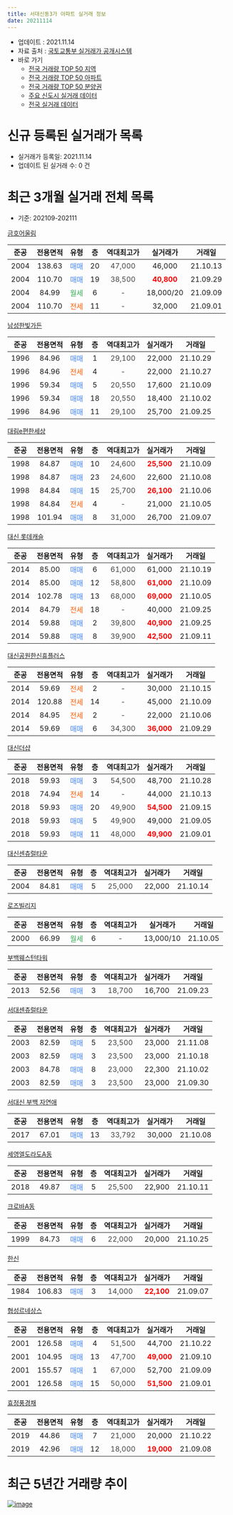 ```yaml
---
title: 서대신동3가 아파트 실거래 정보
date: 20211114
---
```


* 업데이트 : 2021.11.14
* 자료 출처 : [국토교통부 실거래가 공개시스템](http://rt.molit.go.kr)
* 바로 가기
    * [전국 거래량 TOP 50 지역](https://apt-info.github.io/apt-trade-info/tr)
    * [전국 거래량 TOP 50 아파트](https://apt-info.github.io/apt-trade-info/ta)
    * [전국 거래량 TOP 50 분양권](https://apt-info.github.io/apt-trade-info/tb)
    * [주요 신도시 실거래 데이터](https://apt-info.github.io/apt-trade-info/newtown)
    * [전국 실거래 데이터](https://apt-info.github.io/apt-trade-info/all)



<script async src="https://pagead2.googlesyndication.com/pagead/js/adsbygoogle.js"></script>
<!-- 기본광고 -->
<ins class="adsbygoogle"
     style="display:block"
     data-ad-client="ca-pub-1142216861245946"
     data-ad-slot="4805727019"
     data-ad-format="auto"
     data-full-width-responsive="true"></ins>
<script>
     (adsbygoogle = window.adsbygoogle || []).push({});
</script>


# 신규 등록된 실거래가 목록

* 실거래가 등록일: 2021.11.14
* 업데이트 된 실거래 수: 0 건




<script async src="https://pagead2.googlesyndication.com/pagead/js/adsbygoogle.js"></script>
<!-- 기본광고 -->
<ins class="adsbygoogle"
     style="display:block"
     data-ad-client="ca-pub-1142216861245946"
     data-ad-slot="4805727019"
     data-ad-format="auto"
     data-full-width-responsive="true"></ins>
<script>
     (adsbygoogle = window.adsbygoogle || []).push({});
</script>


# 최근 3개월 실거래 전체 목록
* 기준: 202109-202111


[금호어울림](https://search.naver.com/search.naver?query=%EA%B8%88%ED%98%B8%EC%96%B4%EC%9A%B8%EB%A6%BC)

|준공|전용면적|유형|층|역대최고가|실거래가|거래일|
|:---:|:---:|:---:|:---:|:---:|:---:|:---:|
|2004|138.63|<span style="color:#4285F3">매매</span>|20|<span style="color:#444444">47,000</span>|46,000|21.10.13|
|2004|110.70|<span style="color:#4285F3">매매</span>|19|<span style="color:#444444">38,500</span>|<b><span style="color:#FF0000">40,800</span></b>|21.09.29|
|2004|84.99|<span style="color:#34A853">월세</span>|6|<span style="color:#444444">-</span>|18,000/20|21.09.09|
|2004|110.70|<span style="color:#FF5A00">전세</span>|11|<span style="color:#444444">-</span>|32,000|21.09.01|

[남성한빛가든](https://search.naver.com/search.naver?query=%EB%82%A8%EC%84%B1%ED%95%9C%EB%B9%9B%EA%B0%80%EB%93%A0)

|준공|전용면적|유형|층|역대최고가|실거래가|거래일|
|:---:|:---:|:---:|:---:|:---:|:---:|:---:|
|1996|84.96|<span style="color:#4285F3">매매</span>|1|<span style="color:#444444">29,100</span>|22,000|21.10.29|
|1996|84.96|<span style="color:#FF5A00">전세</span>|4|<span style="color:#444444">-</span>|22,000|21.10.27|
|1996|59.34|<span style="color:#4285F3">매매</span>|5|<span style="color:#444444">20,550</span>|17,600|21.10.09|
|1996|59.34|<span style="color:#4285F3">매매</span>|18|<span style="color:#444444">20,550</span>|18,400|21.10.02|
|1996|84.96|<span style="color:#4285F3">매매</span>|11|<span style="color:#444444">29,100</span>|25,700|21.09.25|

[대림e편한세상](https://search.naver.com/search.naver?query=%EB%8C%80%EB%A6%BCe%ED%8E%B8%ED%95%9C%EC%84%B8%EC%83%81)

|준공|전용면적|유형|층|역대최고가|실거래가|거래일|
|:---:|:---:|:---:|:---:|:---:|:---:|:---:|
|1998|84.87|<span style="color:#4285F3">매매</span>|10|<span style="color:#444444">24,600</span>|<b><span style="color:#FF0000">25,500</span></b>|21.10.09|
|1998|84.87|<span style="color:#4285F3">매매</span>|23|<span style="color:#444444">24,600</span>|22,600|21.10.08|
|1998|84.84|<span style="color:#4285F3">매매</span>|15|<span style="color:#444444">25,700</span>|<b><span style="color:#FF0000">26,100</span></b>|21.10.06|
|1998|84.84|<span style="color:#FF5A00">전세</span>|4|<span style="color:#444444">-</span>|21,000|21.10.05|
|1998|101.94|<span style="color:#4285F3">매매</span>|8|<span style="color:#444444">31,000</span>|26,700|21.09.07|

[대신 롯데캐슬](https://search.naver.com/search.naver?query=%EB%8C%80%EC%8B%A0+%EB%A1%AF%EB%8D%B0%EC%BA%90%EC%8A%AC)

|준공|전용면적|유형|층|역대최고가|실거래가|거래일|
|:---:|:---:|:---:|:---:|:---:|:---:|:---:|
|2014|85.00|<span style="color:#4285F3">매매</span>|6|<span style="color:#444444">61,000</span>|61,000|21.10.19|
|2014|85.00|<span style="color:#4285F3">매매</span>|12|<span style="color:#444444">58,800</span>|<b><span style="color:#FF0000">61,000</span></b>|21.10.09|
|2014|102.78|<span style="color:#4285F3">매매</span>|13|<span style="color:#444444">68,000</span>|<b><span style="color:#FF0000">69,000</span></b>|21.10.05|
|2014|84.79|<span style="color:#FF5A00">전세</span>|18|<span style="color:#444444">-</span>|40,000|21.09.25|
|2014|59.88|<span style="color:#4285F3">매매</span>|2|<span style="color:#444444">39,800</span>|<b><span style="color:#FF0000">40,900</span></b>|21.09.25|
|2014|59.88|<span style="color:#4285F3">매매</span>|8|<span style="color:#444444">39,900</span>|<b><span style="color:#FF0000">42,500</span></b>|21.09.11|

[대신공원한신휴플러스](https://search.naver.com/search.naver?query=%EB%8C%80%EC%8B%A0%EA%B3%B5%EC%9B%90%ED%95%9C%EC%8B%A0%ED%9C%B4%ED%94%8C%EB%9F%AC%EC%8A%A4)

|준공|전용면적|유형|층|역대최고가|실거래가|거래일|
|:---:|:---:|:---:|:---:|:---:|:---:|:---:|
|2014|59.69|<span style="color:#FF5A00">전세</span>|2|<span style="color:#444444">-</span>|30,000|21.10.15|
|2014|120.88|<span style="color:#FF5A00">전세</span>|14|<span style="color:#444444">-</span>|45,000|21.10.09|
|2014|84.95|<span style="color:#FF5A00">전세</span>|2|<span style="color:#444444">-</span>|22,000|21.10.06|
|2014|59.69|<span style="color:#4285F3">매매</span>|6|<span style="color:#444444">34,300</span>|<b><span style="color:#FF0000">36,000</span></b>|21.09.29|

[대신더샵](https://search.naver.com/search.naver?query=%EB%8C%80%EC%8B%A0%EB%8D%94%EC%83%B5)

|준공|전용면적|유형|층|역대최고가|실거래가|거래일|
|:---:|:---:|:---:|:---:|:---:|:---:|:---:|
|2018|59.93|<span style="color:#4285F3">매매</span>|3|<span style="color:#444444">54,500</span>|48,700|21.10.28|
|2018|74.94|<span style="color:#FF5A00">전세</span>|14|<span style="color:#444444">-</span>|44,000|21.10.13|
|2018|59.93|<span style="color:#4285F3">매매</span>|20|<span style="color:#444444">49,900</span>|<b><span style="color:#FF0000">54,500</span></b>|21.09.15|
|2018|59.93|<span style="color:#4285F3">매매</span>|5|<span style="color:#444444">49,900</span>|49,000|21.09.05|
|2018|59.93|<span style="color:#4285F3">매매</span>|11|<span style="color:#444444">48,000</span>|<b><span style="color:#FF0000">49,900</span></b>|21.09.01|

[대신센츄럴타운](https://search.naver.com/search.naver?query=%EB%8C%80%EC%8B%A0%EC%84%BC%EC%B8%84%EB%9F%B4%ED%83%80%EC%9A%B4)

|준공|전용면적|유형|층|역대최고가|실거래가|거래일|
|:---:|:---:|:---:|:---:|:---:|:---:|:---:|
|2004|84.81|<span style="color:#4285F3">매매</span>|5|<span style="color:#444444">25,000</span>|22,000|21.10.14|

[로즈빌리지](https://search.naver.com/search.naver?query=%EB%A1%9C%EC%A6%88%EB%B9%8C%EB%A6%AC%EC%A7%80)

|준공|전용면적|유형|층|역대최고가|실거래가|거래일|
|:---:|:---:|:---:|:---:|:---:|:---:|:---:|
|2000|66.99|<span style="color:#34A853">월세</span>|6|<span style="color:#444444">-</span>|13,000/10|21.10.05|

[부백웨스턴타워](https://search.naver.com/search.naver?query=%EB%B6%80%EB%B0%B1%EC%9B%A8%EC%8A%A4%ED%84%B4%ED%83%80%EC%9B%8C)

|준공|전용면적|유형|층|역대최고가|실거래가|거래일|
|:---:|:---:|:---:|:---:|:---:|:---:|:---:|
|2013|52.56|<span style="color:#4285F3">매매</span>|3|<span style="color:#444444">18,700</span>|16,700|21.09.23|

[서대센츄럴타운](https://search.naver.com/search.naver?query=%EC%84%9C%EB%8C%80%EC%84%BC%EC%B8%84%EB%9F%B4%ED%83%80%EC%9A%B4)

|준공|전용면적|유형|층|역대최고가|실거래가|거래일|
|:---:|:---:|:---:|:---:|:---:|:---:|:---:|
|2003|82.59|<span style="color:#4285F3">매매</span>|5|<span style="color:#444444">23,500</span>|23,000|21.11.08|
|2003|82.59|<span style="color:#4285F3">매매</span>|3|<span style="color:#444444">23,500</span>|23,000|21.10.18|
|2003|84.78|<span style="color:#4285F3">매매</span>|8|<span style="color:#444444">23,000</span>|22,300|21.10.02|
|2003|82.59|<span style="color:#4285F3">매매</span>|3|<span style="color:#444444">23,500</span>|23,000|21.09.30|

[서대신 부백 자연애](https://search.naver.com/search.naver?query=%EC%84%9C%EB%8C%80%EC%8B%A0+%EB%B6%80%EB%B0%B1+%EC%9E%90%EC%97%B0%EC%95%A0)

|준공|전용면적|유형|층|역대최고가|실거래가|거래일|
|:---:|:---:|:---:|:---:|:---:|:---:|:---:|
|2017|67.01|<span style="color:#4285F3">매매</span>|13|<span style="color:#444444">33,792</span>|30,000|21.10.08|

[세영엘도라도A동](https://search.naver.com/search.naver?query=%EC%84%B8%EC%98%81%EC%97%98%EB%8F%84%EB%9D%BC%EB%8F%84A%EB%8F%99)

|준공|전용면적|유형|층|역대최고가|실거래가|거래일|
|:---:|:---:|:---:|:---:|:---:|:---:|:---:|
|2018|49.87|<span style="color:#4285F3">매매</span>|5|<span style="color:#444444">25,500</span>|22,900|21.10.11|

[크로바A동](https://search.naver.com/search.naver?query=%ED%81%AC%EB%A1%9C%EB%B0%94A%EB%8F%99)

|준공|전용면적|유형|층|역대최고가|실거래가|거래일|
|:---:|:---:|:---:|:---:|:---:|:---:|:---:|
|1999|84.73|<span style="color:#4285F3">매매</span>|6|<span style="color:#444444">22,000</span>|20,000|21.10.25|

[한신](https://search.naver.com/search.naver?query=%ED%95%9C%EC%8B%A0)

|준공|전용면적|유형|층|역대최고가|실거래가|거래일|
|:---:|:---:|:---:|:---:|:---:|:---:|:---:|
|1984|106.83|<span style="color:#4285F3">매매</span>|3|<span style="color:#444444">14,000</span>|<b><span style="color:#FF0000">22,100</span></b>|21.09.07|

[협성르네상스](https://search.naver.com/search.naver?query=%ED%98%91%EC%84%B1%EB%A5%B4%EB%84%A4%EC%83%81%EC%8A%A4)

|준공|전용면적|유형|층|역대최고가|실거래가|거래일|
|:---:|:---:|:---:|:---:|:---:|:---:|:---:|
|2001|126.58|<span style="color:#4285F3">매매</span>|4|<span style="color:#444444">51,500</span>|44,700|21.10.22|
|2001|104.95|<span style="color:#4285F3">매매</span>|13|<span style="color:#444444">47,700</span>|<b><span style="color:#FF0000">49,000</span></b>|21.09.10|
|2001|155.57|<span style="color:#4285F3">매매</span>|1|<span style="color:#444444">67,000</span>|52,700|21.09.09|
|2001|126.58|<span style="color:#4285F3">매매</span>|15|<span style="color:#444444">50,000</span>|<b><span style="color:#FF0000">51,500</span></b>|21.09.01|


<script async src="https://pagead2.googlesyndication.com/pagead/js/adsbygoogle.js"></script>
<!-- 기본광고 -->
<ins class="adsbygoogle"
     style="display:block"
     data-ad-client="ca-pub-1142216861245946"
     data-ad-slot="4805727019"
     data-ad-format="auto"
     data-full-width-responsive="true"></ins>
<script>
     (adsbygoogle = window.adsbygoogle || []).push({});
</script>


[효정풍경채](https://search.naver.com/search.naver?query=%ED%9A%A8%EC%A0%95%ED%92%8D%EA%B2%BD%EC%B1%84)

|준공|전용면적|유형|층|역대최고가|실거래가|거래일|
|:---:|:---:|:---:|:---:|:---:|:---:|:---:|
|2019|44.86|<span style="color:#4285F3">매매</span>|7|<span style="color:#444444">21,000</span>|20,000|21.10.22|
|2019|42.96|<span style="color:#4285F3">매매</span>|12|<span style="color:#444444">18,000</span>|<b><span style="color:#FF0000">19,000</span></b>|21.09.08|



<script async src="https://pagead2.googlesyndication.com/pagead/js/adsbygoogle.js"></script>
<!-- 기본광고 -->
<ins class="adsbygoogle"
     style="display:block"
     data-ad-client="ca-pub-1142216861245946"
     data-ad-slot="4805727019"
     data-ad-format="auto"
     data-full-width-responsive="true"></ins>
<script>
     (adsbygoogle = window.adsbygoogle || []).push({});
</script>


# 최근 5년간 거래량 추이


<div style="width:100%;">
    <canvas id="deal_progress" height="200"></canvas>
</div>

<script>
new Chart(document.getElementById("deal_progress"), {
    type: 'line',
    data: {
        labels: ['16.01','16.02','16.03','16.04','16.05','16.06','16.07','16.08','16.09','16.10','16.11','16.12','17.01','17.02','17.03','17.04','17.05','17.06','17.07','17.08','17.09','17.10','17.11','17.12','18.01','18.02','18.03','18.04','18.05','18.06','18.07','18.08','18.09','18.10','18.11','18.12','19.01','19.02','19.03','19.04','19.05','19.06','19.07','19.08','19.09','19.10','19.11','19.12','20.01','20.02','20.03','20.04','20.05','20.06','20.07','20.08','20.09','20.10','20.11','20.12','21.01','21.02','21.03','21.04','21.05','21.06','21.07','21.08','21.09','21.10','21.11'],
        datasets: [{
            label: '매매/분양권',
            data: [19,15,27,21,18,19,27,39,32,40,22,13,15,36,23,13,16,21,27,23,34,13,31,22,15,14,27,22,10,5,5,6,11,15,12,7,7,11,7,15,9,10,7,9,9,20,20,27,14,20,17,22,15,31,28,20,29,49,85,33,20,11,15,23,23,22,23,29,16,19,1],
            borderColor: "rgba(66, 133, 243, 1)",
            backgroundColor: "rgba(66, 133, 243, 0.05)",
            borderWidth: 1,
            pointRadius: 0,
            fill: false,
            lineTension: 0
        },{
            label: '전/월세',
            data: [4,13,15,5,5,3,1,7,6,15,9,4,5,4,7,6,3,6,4,2,8,4,2,7,16,26,19,12,12,10,8,18,13,10,10,14,13,5,9,11,3,18,8,2,17,7,6,15,15,17,14,5,14,11,12,12,10,11,11,12,7,14,10,9,5,12,10,6,3,7,0],
            borderColor: "rgba(255, 90, 0, 1)",
            backgroundColor: "rgba(255, 90, 0, 0.05)",
            borderWidth: 1,
            pointRadius: 0,
            fill: false,
            lineTension: 0
        },{
            label: '합계',
            data: [23,28,42,26,23,22,28,46,38,55,31,17,20,40,30,19,19,27,31,25,42,17,33,29,31,40,46,34,22,15,13,24,24,25,22,21,20,16,16,26,12,28,15,11,26,27,26,42,29,37,31,27,29,42,40,32,39,60,96,45,27,25,25,32,28,34,33,35,19,26,1],
            borderColor: "rgba(0, 0, 0, 1)",
            backgroundColor: "rgba(0, 0, 0, 0.03)",
            borderWidth: 0.1,
            pointRadius: 0,
            fill: true,
            lineTension: 0
        }
        ]
    },
    options: {
        responsive: true,
        title: {
            display: false
        },
        tooltips: {
            mode: 'index',
            intersect: false
        },
        hover: {
            mode: 'nearest',
            intersect: true
        },
        scales: {
            xAxes: [{
                display: true,
                scaleLabel: {
                    display: true,
                    labelString: '년/월'
                }
            }],
            yAxes: [{
                display: true,
                ticks: {
                    suggestedMin: 0,
                },
                scaleLabel: {
                    display: true,
                    labelString: '실거래 수'
                }
            }]
        }
    }
});

</script>


[![image](https://apt-info.github.io/images/2020-01-03-apt-trade-info/1024x500.png)](https://play.google.com/store/apps/details?id=com.aptinfo.apttradeinfo)

